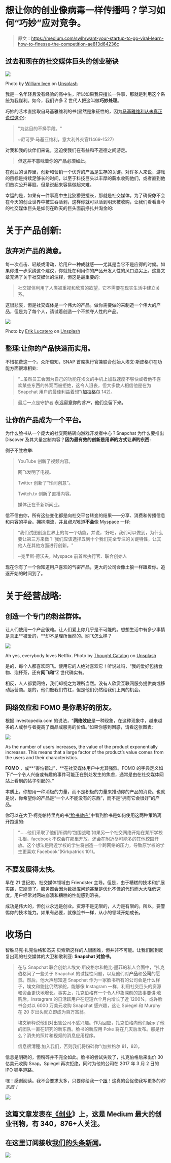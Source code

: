 # 想让你的创业像病毒一样传播吗？学习如何“巧妙”应对竞争。

> 原文：<https://medium.com/swlh/want-your-startup-to-go-viral-learn-how-to-finesse-the-competition-ae813d64236c>

## 过去和现在的社交媒体巨头的创业秘诀

![](img/af54b5dc8df98ad80e65d6d38dcd5211.png)

Photo by [William Iven](https://unsplash.com/@firmbee?utm_source=medium&utm_medium=referral) on [Unsplash](https://unsplash.com?utm_source=medium&utm_medium=referral)

我是一名年轻且没有经验的高中生，所以如果我只擅长一件事，那就是利用这个系统为我谋利。如今，我们许多 Z 世代人把这叫做**巧妙处理**。

巧妙的艺术直接取自马基雅维利的书(显然是象征性的，因为[马基雅维利从未真正说过这个](http://factmyth.com/factoids/machiavelli-said-the-ends-justify-the-means/)):

> "为达目的不择手段。"
> 
> ~尼可罗·马基亚维利，意大利外交官(1469-1527)

对我和我的伙伴们来说，这迫使我们在有益和不道德之间游走。

> **但这并不意味着你的产品必须如此。**

在创业的世界里，创新和营销一个优秀的产品是生存的关键。对许多人来说，游戏的目标是持续足够长的时间，以至于科技巨头以丰厚的薪水收购他们，或者直到他们首次公开募股。但是说起来容易做起来难。

幸运的是，如果有一件事高中生比狡猾更擅长，那就是社交媒体。为了确保**你**不会在今天的创业世界中被生吞活剥，这样你就可以活到明天被收购，让我们看看当今的社交媒体巨头是如何在昨天的巨头面前挣扎并淘金的:

# 关于产品创新:

## **放弃对产品的满意。**

每一次点击、轻敲或滑动，给用户一种成就感——尤其是当它不是应得的时候。如果你进一步采纳这个建议，你就处在利用你的产品开发人性的风口浪尖上。这篇文章充满了关于社交媒体的注释，但这是最重要的:

> 社交媒体利用了人类被重视和欣赏的欲望，它不需要在现实生活中建立关系。

这很悲哀，但是社交媒体是一个伟大的产品。做你需要做的来制造一个伟大的产品，但是为了每个人，请试着创造一个不掠夺人性的产品。

![](img/c6a943442b0d463f90cc21a53b47ceef.png)

Photo by [Erik Lucatero](https://unsplash.com/@erik_lucatero?utm_source=medium&utm_medium=referral) on [Unsplash](https://unsplash.com?utm_source=medium&utm_medium=referral)

## **整理:让你的产品快速而实用。**

不惜花费这一个。众所周知，SNAP 首席执行官兼联合创始人埃文·斯皮格尔在功能方面很难相处:

> “…虽然员工会因为自己的功能在埃文的手机上加载速度不够快或者他不喜欢某些东西的外观而被拒绝，这令人沮丧，但大多数人相信他是在为 Snapchat 用户的最佳利益着想”([加拉格尔](https://www.amazon.com/How-Turn-Down-Billion-Dollars/dp/1250108616/ref=sr_1_1?ie=UTF8&qid=1530235042&sr=8-1&keywords=gallagher+snapchat) 142)。

> 最后一点是守护者:**永远留意你的*客户*，他们会留下来。**

## **让你的产品成为一个平台。**

为什么脸书从一个庞大的社交网络转向游戏开发者中心？Snapchat 为什么要推出 Discover 及其大量定制内容？**因为最有效的创新是用*新*的方式让*新*的东西:**

例子不胜枚举:

> YouTube 创新了视频内容。
> 
> 网飞发明了电视。
> 
> Twitter 创新了“珍闻创意”。
> 
> Twitch.tv 创新了直播内容。
> 
> 媒体正在革新新闻业。

信不信由你，所有这些变化都是向社交平台转变的结果——分享、消费和传播信息和内容的平台。拥抱潮流，并且*绝对*难道**不会**像 Myspace 一样:

> “我们试图创造世界上的每一个功能，并说，‘好吧，我们可以做到，为什么要让第三方来做？’我们应该选择五到十个我们完全专注的关键特性，让其他人在其他方面进行创新。"
> 
> ~克里斯·德沃夫，Myspace 前首席执行官、联合创始人

现在你有了一个你知道用户喜欢的气密产品，更大的公司会像土狼一样跟着你。追逐开始的时间到了。

# **关于经营战略:**

## 创造一个专门的粉丝群体。

让人们使用一个产品很难。让人们爱上你几乎是不可能的。想想生活中有多少事情是真正**被爱的，**却不是理所当然的。网飞怎么样？

![](img/67632a77211662b89b3e27cd4287d412.png)

Ah yes, everybody loves Netflix. Photo by [Thought Catalog](https://unsplash.com/@thoughtcatalog?utm_source=medium&utm_medium=referral) on [Unsplash](https://unsplash.com?utm_source=medium&utm_medium=referral)

是的，每个人都喜欢网飞。使用它的人绝对喜欢它！听说过吗，“我的爱好包括食物、泡杯茶，还有**网飞和**”Z 世代确实有。

相反，人人都爱网络，我们却视之为理所当然。没有人欣赏互联网服务提供商或移动运营商。是的，他们敲我们竹杠，但是他们仍然给我们上网的机会。

## 网络效应和 FOMO 是你最好的朋友。

根据 investopedia.com 的说法，“**网络效应**是一种现象，在这种现象中，越来越多的人或参与者提高了商品或服务的价值。”如果你感到困惑，请看这张图表:

![](img/aee95f5aa9569b60a0111a8f72f6b90d.png)

As the number of users increases, the value of the product exponentially increases. This means that a large factor of the product’s value comes from the users and their characteristics.

**FOMO** ，或**“害怕错过”，**在社交媒体用户中尤其强烈。FOMO 的字典定义如下:“一个令人兴奋或有趣的事件可能正在别处发生的焦虑，通常是由在社交媒体网站上看到的帖子引起的。”

本质上，你想用一种消极的力量，而不是积极的力量来推动你的产品的消费。也就是说，你希望你的产品是“一个人不能没有的东西”，而不是“拥有它会很好”的产品。

你可以在大卫·柯克帕特里克的书[“脸书效应”](https://www.amazon.com/Facebook-Effect-Inside-Company-Connecting/dp/1439102120/ref=sr_1_1?ie=UTF8&qid=1530299691&sr=8-1&keywords=the+facebook+effect)中看到脸书是如何使用这两种策略离开跑道的:

> “……他们采取了他们所谓的‘包围战略’如果另一个社交网络开始在某所学校扎根，facebook 不仅会在那里开放，还会在附近尽可能多的其他校园开放。这个想法是附近学校的学生将创造一个跨网络的压力，导致原学校的学生更喜欢 Facebook”(Kirkpatrick 101)。

## **不要发展得太快。**

早在 21 世纪初，社交媒体领域由 Friendster 主导。但是，由于糟糕的技术和扩展实践，它崩溃了。服务器会因为数据库问题甚至是优化不佳的代码而大大降低速度。用户经常对网站崩溃和糟糕的性能感到沮丧。

成功是伟大的，但创业永远是创业。资源不是无限的，人力是有限的。所以，要警惕你的技术能力。如果有必要，就像脸书一样，从小的领域开始成长。

# 收场白

智胜马克·扎克伯格和杰夫·贝索斯这样的人很困难，但并非不可能。让我们回到反复出现的社交媒体的大卫和歌利亚: **Snapchat 对脸书。**

> 在与 Snapchat 联合创始人埃文·斯皮格尔和鲍比·墨菲的私人会面中，“扎克伯格问了一些关于 Snapchat 的试探性问题，以及他们对**产品**和**公司**的愿景。然后，他大声想知道 Snapchat 作为一家脸书所有的公司会是什么样子，埃文和鲍比仍然掌舵，能够像 Instagram 一样，利用社交巨头的资源和资金更快地增长。事实上，扎克伯格有一个令人印象深刻的故事要讲:收购后，Instagram 的日活跃用户在短短六个月内增长了近 1200%。或许脸书会对以 6000 万美元收购 Snapchat 感兴趣，这让 Spiegel 和 Murphy 在 20 岁出头就立即成为百万富翁。
> 
> 埃文解释说他们对出售公司不感兴趣。作为回应，扎克伯格向他们展示了他的团队一直在研究的新东西。脸书的新应用 Poke 将在几天后发布。那是什么？消失的照片和视频的消息应用程序。
> 
> 信息很清楚:加入我们，否则我们将粉碎你”(加拉格尔 81，82)。

信息是明确的，但粉碎并不完全如此。脸书的尝试失败了，扎克伯格后来出价 30 亿美元收购 Snap。Spiegel 再次拒绝，同时为他的公司在 2017 年 3 月 2 日的 IPO 铺平道路。

嘿！感谢阅读。我不会要求太多，只要你给我一个[跟](/@slu.true)！这真的会促使我写更多的*的东西！*

[![](img/308a8d84fb9b2fab43d66c117fcc4bb4.png)](https://medium.com/swlh)

## 这篇文章发表在[《创业](https://medium.com/swlh)》上，这是 Medium 最大的创业刊物，有 340，876+人关注。

## 在这里订阅接收[我们的头条新闻](http://growthsupply.com/the-startup-newsletter/)。

[![](img/b0164736ea17a63403e660de5dedf91a.png)](https://medium.com/swlh)